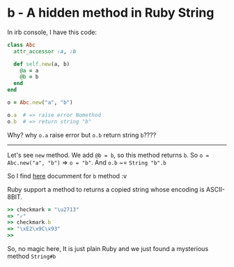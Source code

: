 # b - A hidden method in Ruby String

In irb console, I have this code:

```ruby
class Abc
  attr_accessor :a, :b

  def self.new(a, b)
    @a = a
    @b = b
  end
end

o = Abc.new("a", "b")

o.a  # => raise error Nomethod
o.b  # => return string "b"
```

Why? why `o.a` raise error but `o.b` return string `b`????

------

Let's see `new` method. We add `@b = b`, so this method returns `b`. So `o =
Abc.new("a", "b")` => `o = "b"`. And `o.b` ~= `String "b".b`

So I find [here](https://ruby-doc.org/core-2.4.0/String.html#method-i-b)
documment for `b` method :v

Ruby support a method to returns a copied string whose encoding is ASCII-8BIT.

```ruby
>> checkmark = "\u2713"
=> "✓"
>> checkmark.b
=> "\xE2\x9C\x93"
>>
```
So, no magic here, It is just plain Ruby and we just found a mysterious method `String#b`


